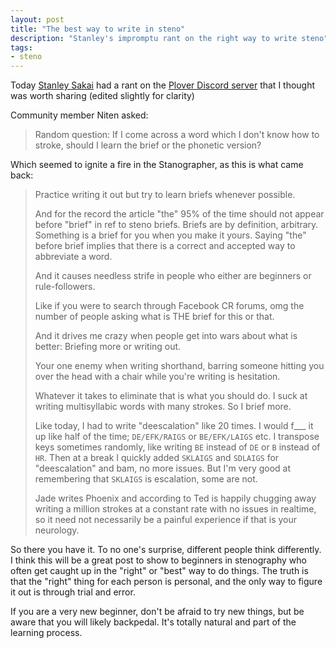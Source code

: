 ```yaml
---
layout: post
title: "The best way to write in steno"
description: "Stanley's impromptu rant on the right way to write steno"
tags:
- steno
---
```


Today [Stanley Sakai](http://stanographer.com/ "Stanley's homepage") had a rant on the
[Plover Discord server](https://discord.gg/0lQde43a6dGmAMp2 "Plover's Discord server for chatting about Open Steno") that I thought was worth sharing (edited slightly for clarity)

Community member Niten asked:

> Random question: If I come across a word which I don't know how to stroke, should I learn the brief or the phonetic version?

Which seemed to ignite a fire in the Stanographer, as this is what came back:

> Practice writing it out but try to learn briefs whenever possible.
>
> And for the record the article "the" 95% of the time should not appear before "brief" in ref to steno briefs.
> Briefs are by definition, arbitrary. Something is a brief for you when you make it yours. Saying "the" before brief implies that there is a correct and accepted way to abbreviate a word.
>
> And it causes needless strife in people who either are beginners or rule-followers.
>
> Like if you were to search through Facebook CR forums, omg the number of people asking what is THE brief for this or that.
>
> And it drives me crazy when people get into wars about what is better: Briefing more or writing out.
>
> Your one enemy when writing shorthand, barring someone hitting you over the head with a chair while you're writing is hesitation.
>
> Whatever it takes to eliminate that is what you should do. I suck at writing multisyllabic words with many strokes. So I brief more.
>
> Like today, I had to write "deescalation" like 20 times. I would f___ it up like half of the time; `DE/EFK/RAIGS` or `BE/EFK/LAIGS` etc. I transpose keys sometimes randomly, like writing `BE` instead of `DE` or `B` instead of `HR`. Then at a break I quickly added `SKLAIGS` and `SDLAIGS` for "deescalation" and bam, no more issues. But I'm very good at remembering that `SKLAIGS` is escalation, some are not.
>
> Jade writes Phoenix and according to Ted is happily chugging away writing a million strokes at a constant rate with no issues in realtime, so it need not necessarily be a painful experience if that is your neurology.

So there you have it. To no one's surprise, different people think differently. I think this will be a great post to show to beginners in stenography who often get caught up in the "right" or "best" way to do things. The truth is that the "right" thing for each person is personal, and the only way to figure it out is through trial and error.

If you are a very new beginner, don't be afraid to try new things, but be aware that you will likely backpedal. It's totally natural and part of the learning process.
